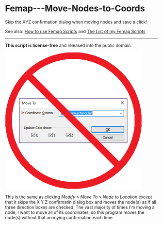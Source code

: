 # Femap---Move-Nodes-to-Coords
Skip the XYZ confirmation dialog when moving nodes and save a click!

See also: [How to use Femap Scripts](https://github.com/aaronjasso/How_to_use_Femap_Scripts) and [The List of my Femap Scripts](https://github.com/aaronjasso/My-Femap-Scripts)

---

**This script is license-free** and released into the public domain.

![No Components](images/nocomponents.png)

This is the same as clicking _Modify_ > _Move To_ > _Node to Location_ except that it skips the X Y Z confirmatin dialog box and moves the node(s) as if all three direction boxes are checked. The vast majority of times I'm moving a node, I want to move all of its coordinates, so this program moves the node(s) without that annoying confirmation each time.
